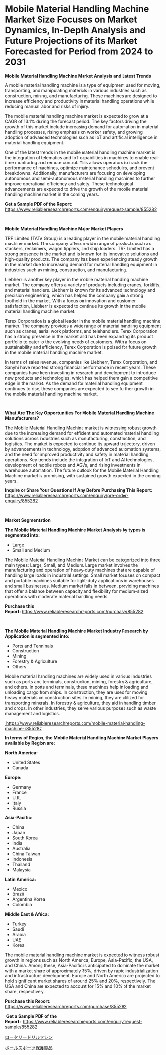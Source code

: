 <p><h1>Mobile Material Handling Machine Market Size Focuses on Market Dynamics, In-Depth Analysis and Future Projections of its Market Forecasted for Period from 2024 to 2031</h1></p><p><strong>Mobile Material Handling Machine Market Analysis and Latest Trends</strong></p>
<p><p>A mobile material handling machine is a type of equipment used for moving, transporting, and manipulating materials in various industries such as construction, mining, and manufacturing. These machines are designed to increase efficiency and productivity in material handling operations while reducing manual labor and risks of injury.</p><p>The mobile material handling machine market is expected to grow at a CAGR of 13.1% during the forecast period. The key factors driving the growth of this market include increasing demand for automation in material handling processes, rising emphasis on worker safety, and growing adoption of advanced technologies such as IoT and artificial intelligence in material handling equipment.</p><p>One of the latest trends in the mobile material handling machine market is the integration of telematics and IoT capabilities in machines to enable real-time monitoring and remote control. This allows operators to track the performance of machines, optimize maintenance schedules, and prevent breakdowns. Additionally, manufacturers are focusing on developing autonomous and semi-autonomous material handling machines to further improve operational efficiency and safety. These technological advancements are expected to drive the growth of the mobile material handling machine market in the coming years.</p></p>
<p><strong>Get a Sample PDF of the Report:&nbsp;</strong> <a href="https://www.reliableresearchreports.com/enquiry/request-sample/855282">https://www.reliableresearchreports.com/enquiry/request-sample/855282</a></p>
<p>&nbsp;</p>
<p><strong>Mobile Material Handling Machine Major Market Players</strong></p>
<p><p>TRF Limited (TATA Group) is a leading player in the mobile material handling machine market. The company offers a wide range of products such as stackers, reclaimers, wagon tipplers, and ship loaders. TRF Limited has a strong presence in the market and is known for its innovative solutions and high-quality products. The company has been experiencing steady growth in the market due to increasing demand for material handling equipment in industries such as mining, construction, and manufacturing.</p><p>Liebherr is another key player in the mobile material handling machine market. The company offers a variety of products including cranes, forklifts, and material handlers. Liebherr is known for its advanced technology and precision engineering, which has helped the company gain a strong foothold in the market. With a focus on innovation and customer satisfaction, Liebherr is expected to continue its growth in the mobile material handling machine market.</p><p>Terex Corporation is a global leader in the mobile material handling machine market. The company provides a wide range of material handling equipment such as cranes, aerial work platforms, and telehandlers. Terex Corporation has a strong presence in the market and has been expanding its product portfolio to cater to the evolving needs of customers. With a focus on sustainability and efficiency, Terex Corporation is poised for future growth in the mobile material handling machine market.</p><p>In terms of sales revenue, companies like Liebherr, Terex Corporation, and Sanyhi have reported strong financial performance in recent years. These companies have been investing in research and development to introduce new products and technologies, which has helped them gain a competitive edge in the market. As the demand for material handling equipment continues to rise, these companies are expected to see further growth in the mobile material handling machine market.</p></p>
<p>&nbsp;</p>
<p><strong>What Are The Key Opportunities For Mobile Material Handling Machine Manufacturers?</strong></p>
<p><p>The Mobile Material Handling Machine market is witnessing robust growth due to the increasing demand for efficient and automated material handling solutions across industries such as manufacturing, construction, and logistics. The market is expected to continue its upward trajectory, driven by advancements in technology, adoption of advanced automation systems, and the need for improved productivity and safety in material handling operations. Key trends include the integration of IoT and AI technologies, development of mobile robots and AGVs, and rising investments in warehouse automation. The future outlook for the Mobile Material Handling Machine market is promising, with sustained growth expected in the coming years.</p></p>
<p><strong>Inquire or Share Your Questions If Any Before Purchasing This Report:</strong> <a href="https://www.reliableresearchreports.com/enquiry/pre-order-enquiry/855282">https://www.reliableresearchreports.com/enquiry/pre-order-enquiry/855282</a></p>
<p>&nbsp;</p>
<p><strong>Market Segmentation</strong></p>
<p><strong>The Mobile Material Handling Machine Market Analysis by types is segmented into:</strong></p>
<p><ul><li>Large</li><li>Small and Medium</li></ul></p>
<p><p>The Mobile Material Handling Machine Market can be categorized into three main types: Large, Small, and Medium. Large market involves the manufacturing and operation of heavy-duty machines that are capable of handling large loads in industrial settings. Small market focuses on compact and portable machines suitable for light-duty applications in warehouses and small businesses. Medium market falls in between, providing machines that offer a balance between capacity and flexibility for medium-sized operations with moderate material handling needs.</p></p>
<p><strong>Purchase this Report:&nbsp;</strong><a href="https://www.reliableresearchreports.com/purchase/855282">https://www.reliableresearchreports.com/purchase/855282</a></p>
<p>&nbsp;</p>
<p><strong>The Mobile Material Handling Machine Market Industry Research by Application is segmented into:</strong></p>
<p><ul><li>Ports and Terminals</li><li>Construction</li><li>Mining</li><li>Forestry & Agriculture</li><li>Others</li></ul></p>
<p><p>Mobile material handling machines are widely used in various industries such as ports and terminals, construction, mining, forestry & agriculture, and others. In ports and terminals, these machines help in loading and unloading cargo from ships. In construction, they are used for moving heavy materials on construction sites. In mining, they are utilized for transporting minerals. In forestry & agriculture, they aid in handling timber and crops. In other industries, they serve various purposes such as waste management and logistics.</p></p>
<p><a href="https://www.reliableresearchreports.com/mobile-material-handling-machine-r855282">&nbsp;https://www.reliableresearchreports.com/mobile-material-handling-machine-r855282</a></p>
<p><strong>In terms of Region, the Mobile Material Handling Machine Market Players available by Region are:</strong></p>
<p>
    <p> <strong> North America: </strong>
        <ul>
            <li>United States</li>
            <li>Canada</li>
        </ul>
        </p> 
    <p> <strong> Europe: </strong>
        <ul>
            <li>Germany</li>
            <li>France</li>
            <li>U.K.</li>
            <li>Italy</li>
            <li>Russia</li>
        </ul>
        </p> 
    <p> <strong> Asia-Pacific: </strong>
        <ul>
            <li>China</li>
            <li>Japan</li>
            <li>South Korea</li>
            <li>India</li>
            <li>Australia</li>
            <li>China Taiwan</li>
            <li>Indonesia</li>
            <li>Thailand</li>
            <li>Malaysia</li>
        </ul>
        </p> 
    <p> <strong> Latin America: </strong>
        <ul>
            <li>Mexico</li>
            <li>Brazil</li>
            <li>Argentina Korea</li>
            <li>Colombia</li>
        </ul>
        </p> 
    <p> <strong> Middle East & Africa: </strong>
        <ul>
            <li>Turkey</li>
            <li>Saudi</li>
            <li>Arabia</li>
            <li>UAE</li>
            <li>Korea</li>
        </ul>
    </p>
    </p>
<p><p>The mobile material handling machine market is expected to witness robust growth in regions such as North America, Europe, Asia-Pacific, the USA, and China. Among these, Asia-Pacific is anticipated to dominate the market with a market share of approximately 35%, driven by rapid industrialization and infrastructure development. Europe and North America are projected to hold significant market shares of around 25% and 20%, respectively. The USA and China are expected to account for 15% and 10% of the market share, respectively.</p></p>
<p><strong>Purchase this Report: </strong><a href="https://www.reliableresearchreports.com/purchase/855282">https://www.reliableresearchreports.com/purchase/855282</a></p>
<p>&nbsp;<strong>Get a Sample PDF of the Report:&nbsp;&nbsp;</strong><a href="https://www.reliableresearchreports.com/enquiry/request-sample/855282">https://www.reliableresearchreports.com/enquiry/request-sample/855282</a></p>
<p><strong></strong></p>
<p><p><a href="https://github.com/alyle7648/Market-Research-Report-List-1/blob/main/1926717155733.md">ロータリードリルマシン</a></p><p><a href="https://github.com/leigh4852023/Market-Research-Report-List-1/blob/main/4430755155734.md">ボールスポーツ保護製品</a></p></p>